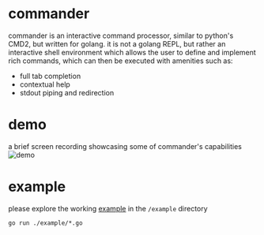 # commander
commander is an interactive command processor, similar to python's CMD2, but written for golang.  it is not a golang REPL, but rather an interactive shell environment which allows the user to define and implement rich commands, which can then be executed with amenities such as:

- full tab completion
- contextual help
- stdout piping and redirection

# demo
a brief screen recording showcasing some of commander's capabilities
![demo](https://github.com/hashibuto/commander/tree/master/example/demo.gif)

# example
please explore the working [example](https://github.com/hashibuto/commander/tree/master/example) in the `/example` directory
```
go run ./example/*.go
```
